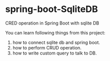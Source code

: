 # spring-boot-SqliteDB
CRED operation in Spring Boot with sqlite DB
  
  You can learn following things from this project:

 1. how to connect sqlite db and spring boot.
 2. how to perform CRUD operation.
 3. how to write custom query to talk to DB.
